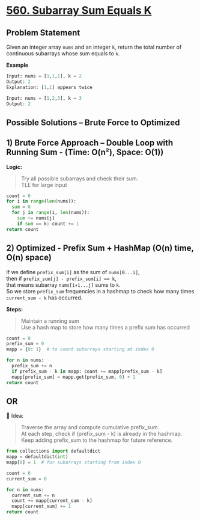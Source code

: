# [560. Subarray Sum Equals K](https://leetcode.com/problems/subarray-sum-equals-k/description/)

## Problem Statement
Given an integer array `nums` and an integer `k`, return the total number of continuous subarrays whose sum equals to `k`.  

**Example**
```python
Input: nums = [1,1,1], k = 2
Output: 2
Explanation: [1,1] appears twice
```
```python
Input: nums = [1,2,3], k = 3
Output: 2
```
## Possible Solutions – Brute Force to Optimized
## 1) Brute Force Approach – Double Loop with Running Sum - (Time: O(n²), Space: O(1))  
**Logic:**
> Try all possible subarrays and check their sum.  
> TLE for large input

```python
count = 0
for i in range(len(nums)):
  sum = 0
  for j in range(i, len(nums)):
    sum += nums[j]
    if sum == k: count += 1
return count
```

## 2) Optimized - Prefix Sum + HashMap (O(n) time, O(n) space)  
If we define `prefix_sum[i]` as the sum of `nums[0...i]`,  
then if `prefix_sum[j] - prefix_sum[i] == k`,  
that means subarray `nums[i+1...j]` sums to `k`.  
So we store `prefix_sum` frequencies in a hashmap to check how many times `current_sum - k` has occurred.  

**Steps:**  
> Maintain a running sum  
> Use a hash map to store how many times a prefix sum has occurred  

```python
count = 0
prefix_sum = 0
mapp = {0: 1}  # to count subarrays starting at index 0

for n in nums:
  prefix_sum += n
  if prefix_sum - k in mapp: count += mapp[prefix_sum - k]
  mapp[prefix_sum] = mapp.get(prefix_sum, 0) + 1
return count
```

## OR
🧠 Idea:  
> Traverse the array and compute cumulative prefix_sum.  
> At each step, check if (prefix_sum - k) is already in the hashmap.  
> Keep adding prefix_sum to the hashmap for future reference.  

```python
from collections import defaultdict
mapp = defaultdict(int)
mapp[0] = 1  # for subarrays starting from index 0

count = 0
current_sum = 0

for n in nums:
  current_sum += n
  count += mapp[current_sum - k]
  mapp[current_sum] += 1
return count
```

